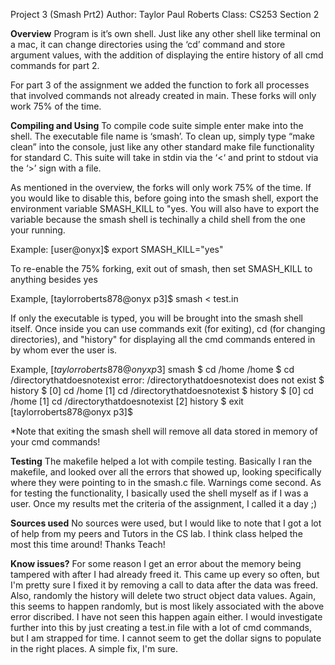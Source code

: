 Project 3 (Smash Prt2)
Author: Taylor Paul Roberts
Class: CS253 Section 2

**Overview** 
Program is it’s own shell. Just like any other shell like terminal on a mac, it can change directories using the ‘cd’ command and store argument values, with the addition of displaying the entire history of all cmd commands for part 2. 

For part 3 of the assignment we added the function to fork all processes that involved commands not already created in main. These forks will only work 75% of the time.

**Compiling and Using**
To compile code suite simple enter make into the shell. The executable file name is ‘smash’. To clean up, simply type “make clean” into the console, just like any other standard make file functionality for standard C. This suite will take in stdin via the ‘<‘ and print to stdout via the ‘>’ sign with a file. 

As mentioned in the overview, the forks will only work 75% of the time. If you would like to disable this, before going into the smash shell, export the environment variable SMASH_KILL to "yes. You will also have to export the variable because the smash shell is techinally a child shell from the one your running.

Example: [user@onyx]$ export SMASH_KILL="yes"

To re-enable the 75% forking, exit out of smash, then set SMASH_KILL to anything besides yes

Example,
[taylorroberts878@onyx p3]$ smash < test.in


If only the executable is typed, you will be brought into the smash shell itself. Once inside you can use commands exit (for exiting), cd <directory> (for changing directories), and "history" for displaying all the cmd commands entered in by whom ever the user is. 

Example,
$[taylorroberts878@onyx p3]$ smash
$ cd /home
/home
$ cd /directorythatdoesnotexist
error: /directorythatdoesnotexist does not exist
$ history
$ [0] cd /home
[1] cd /directorythatdoesnotexist
$ history
$ [0] cd /home
[1] cd /directorythatdoesnotexist
[2] history
$ exit
[taylorroberts878@onyx p3]$ 

*Note that exiting the smash shell will remove all data stored in memory of your cmd commands!

**Testing**
The makefile helped a lot with compile testing. Basically I ran the makefile, and looked over all the errors that showed up, looking specifically where they were pointing to in the smash.c file. Warnings come second. As for testing the functionality, I basically used the shell myself as if I was a user. Once my results met the criteria of the assignment, I called it a day ;)

**Sources used**
No sources were used, but I would like to note that I got a lot of help from my peers and Tutors in the CS lab. I think class helped the most this time around! Thanks Teach!

**Know issues?**
For some reason I get an error about the memory being tampered with after I had already freed it. This came up every so often, but I'm pretty sure I fixed it by removing a call to data after the data was freed. Also, randomly the history will delete two struct object data values. Again, this seems to happen randomly, but is most likely associated with the above error discribed. I have not seen this happen again either. I would investigate further into this by just creating a test.in file with a lot of cmd commands, but I am strapped for time. I cannot seem to get the dollar signs to populate in the right places. A simple fix, I'm sure.
